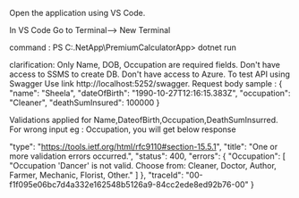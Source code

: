 Open the application using  VS Code.

In VS Code Go to Terminal--> New Terminal 

command : PS C:\.NetApp\PremiumCalculatorApp> dotnet run

clarification: Only Name, DOB, Occupation are required fields.
Don't have access to SSMS to create DB.
Don't have access to Azure.
To test API using Swagger Use link http://localhost:5252/swagger.
Request body sample :
{
  "name": "Sheela",
  "dateOfBirth": "1990-10-27T12:16:15.383Z",
  "occupation": "Cleaner",
  "deathSumInsured": 100000
}

Validations applied for Name,DateofBirth,Occupation,DeathSumInsurred. For wrong input eg : Occupation, you will get below response

  "type": "https://tools.ietf.org/html/rfc9110#section-15.5.1",
  "title": "One or more validation errors occurred.",
  "status": 400,
  "errors": {
    "Occupation": [
      "Occupation 'Dancer' is not valid. Choose from: Cleaner, Doctor, Author, Farmer, Mechanic, Florist, Other."
    ]
  },
  "traceId": "00-f1f095e06bc7d4a332e162548b5126a9-84cc2ede8ed92b76-00"
}
